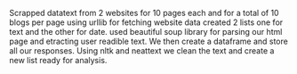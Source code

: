 Scrapped datatext from 2 websites for 10 pages each and for a total of 10 blogs per page using urllib for fetching website data
created 2 lists one for text and the other for date.
used beautiful soup library for parsing our html page and etracting user readible text.
We then create a dataframe and store all our responses.
Using nltk and neattext we clean the text and create a new list ready for analysis.
